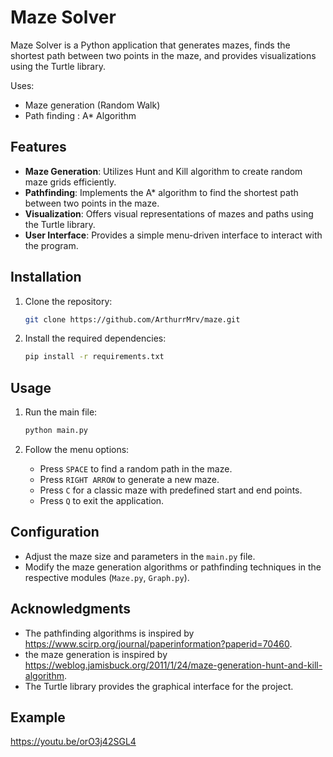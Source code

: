 # Maze Solver

Maze Solver is a Python application that generates mazes, finds the shortest path between two points in the maze, and provides visualizations using the Turtle library.

Uses:
- Maze generation (Random Walk)
- Path finding : A* Algorithm

## Features

- **Maze Generation**: Utilizes Hunt and Kill algorithm to create random maze grids efficiently.
- **Pathfinding**: Implements the A* algorithm to find the shortest path between two points in the maze.
- **Visualization**: Offers visual representations of mazes and paths using the Turtle library.
- **User Interface**: Provides a simple menu-driven interface to interact with the program.

## Installation

1. Clone the repository:

    ```bash
    git clone https://github.com/ArthurrMrv/maze.git
    ```

2. Install the required dependencies:

    ```bash
    pip install -r requirements.txt
    ```

## Usage

1. Run the main file:

    ```bash
    python main.py
    ```

2. Follow the menu options:
    - Press `SPACE` to find a random path in the maze.
    - Press `RIGHT ARROW` to generate a new maze.
    - Press `C` for a classic maze with predefined start and end points.
    - Press `Q` to exit the application.

## Configuration

- Adjust the maze size and parameters in the `main.py` file.
- Modify the maze generation algorithms or pathfinding techniques in the respective modules (`Maze.py`, `Graph.py`).

## Acknowledgments

- The pathfinding algorithms is inspired by https://www.scirp.org/journal/paperinformation?paperid=70460.
- the maze generation is inspired by https://weblog.jamisbuck.org/2011/1/24/maze-generation-hunt-and-kill-algorithm.
- The Turtle library provides the graphical interface for the project.

## Example
https://youtu.be/orO3j42SGL4
